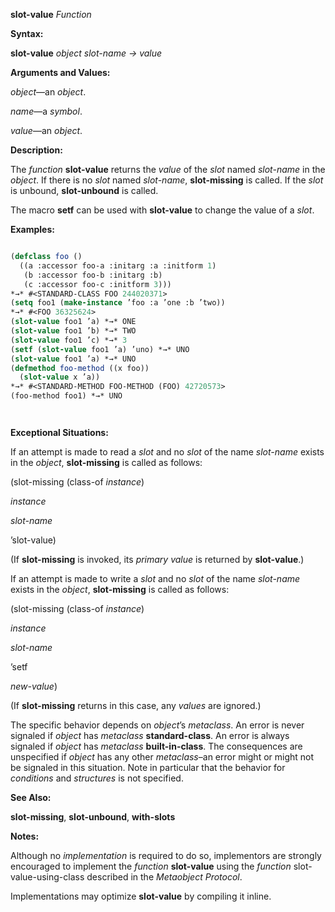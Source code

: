 **slot-value** *Function* 



**Syntax:** 



**slot-value** *object slot-name → value* 



**Arguments and Values:** 



*object*—an *object*. 



*name*—a *symbol*. 



*value*—an *object*. 



**Description:** 



The *function* **slot-value** returns the *value* of the *slot* named *slot-name* in the *object*. If there is no *slot* named *slot-name*, **slot-missing** is called. If the *slot* is unbound, **slot-unbound** is called. 



The macro **setf** can be used with **slot-value** to change the value of a *slot*. 



**Examples:**
```lisp

(defclass foo () 
  ((a :accessor foo-a :initarg :a :initform 1) 
   (b :accessor foo-b :initarg :b) 
   (c :accessor foo-c :initform 3))) 
*→* #<STANDARD-CLASS FOO 244020371> 
(setq foo1 (make-instance ’foo :a ’one :b ’two)) 
*→* #<FOO 36325624> 
(slot-value foo1 ’a) *→* ONE 
(slot-value foo1 ’b) *→* TWO 
(slot-value foo1 ’c) *→* 3 
(setf (slot-value foo1 ’a) ’uno) *→* UNO 
(slot-value foo1 ’a) *→* UNO 
(defmethod foo-method ((x foo)) 
  (slot-value x ’a)) 
*→* #<STANDARD-METHOD FOO-METHOD (FOO) 42720573> 
(foo-method foo1) *→* UNO 




```
**Exceptional Situations:** 



If an attempt is made to read a *slot* and no *slot* of the name *slot-name* exists in the *object*, **slot-missing** is called as follows: 



(slot-missing (class-of *instance*) 



*instance* 



*slot-name* 



’slot-value) 



(If **slot-missing** is invoked, its *primary value* is returned by **slot-value**.) 



If an attempt is made to write a *slot* and no *slot* of the name *slot-name* exists in the *object*, **slot-missing** is called as follows: 



(slot-missing (class-of *instance*) 



*instance* 



*slot-name* 



’setf 



*new-value*) 



(If **slot-missing** returns in this case, any *values* are ignored.) 



The specific behavior depends on *object*’s *metaclass*. An error is never signaled if *object* has *metaclass* **standard-class**. An error is always signaled if *object* has *metaclass* **built-in-class**. The consequences are unspecified if *object* has any other *metaclass*–an error might or might not be signaled in this situation. Note in particular that the behavior for *conditions* and *structures* is not specified. 



**See Also:** 



**slot-missing**, **slot-unbound**, **with-slots** 



**Notes:** 



Although no *implementation* is required to do so, implementors are strongly encouraged to implement the *function* **slot-value** using the *function* slot-value-using-class described in the *Metaobject Protocol*. 



Implementations may optimize **slot-value** by compiling it inline. 




